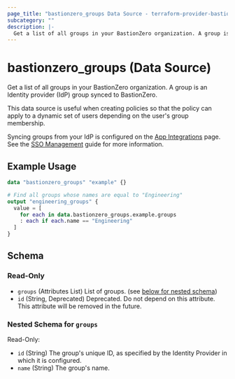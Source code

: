 ```yaml
---
page_title: "bastionzero_groups Data Source - terraform-provider-bastionzero"
subcategory: ""
description: |-
  Get a list of all groups in your BastionZero organization. A group is an Identity provider (IdP) group synced to BastionZero.
---
```


# bastionzero_groups (Data Source)

Get a list of all groups in your BastionZero organization. A group is an Identity provider (IdP) group synced to BastionZero.

This data source is useful when creating policies so that the policy can apply
to a dynamic set of users depending on the user's group membership.

Syncing groups from your IdP is configured on the [App
Integrations](https://cloud.bastionzero.com/admin/integrations) page. See the
[SSO
Management](https://docs.bastionzero.com/docs/admin-guide/authentication/sso-management)
guide for more information.

## Example Usage

```terraform
data "bastionzero_groups" "example" {}

# Find all groups whose names are equal to "Engineering"
output "engineering_groups" {
  value = [
    for each in data.bastionzero_groups.example.groups
    : each if each.name == "Engineering"
  ]
}
```

<!-- schema generated by tfplugindocs -->
## Schema

### Read-Only

- `groups` (Attributes List) List of groups. (see [below for nested schema](#nestedatt--groups))
- `id` (String, Deprecated) Deprecated. Do not depend on this attribute. This attribute will be removed in the future.

<a id="nestedatt--groups"></a>
### Nested Schema for `groups`

Read-Only:

- `id` (String) The group's unique ID, as specified by the Identity Provider in which it is configured.
- `name` (String) The group's name.